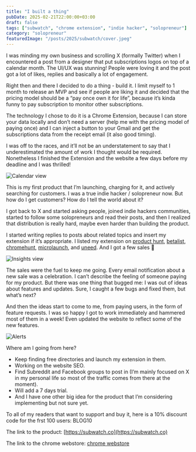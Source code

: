 ```yaml
---
title: "I built a thing"
pubDate: 2025-02-21T22:00:00+03:00
draft: false
tags: ["subwatch", "chrome extension", "indie hacker", "solopreneur"]
category: "solopreneur"
featuredImage: "/posts/2025/subwatch/cover.jpeg"
---
```


I was minding my own business and scrolling X (formally Twitter) when I encountered a post from a designer that put subscriptions logos on top of a calendar month. The UI/UX was stunning! People were loving it and the post got a lot of likes, replies and basically a lot of engagement.

Right then and there I decided to do a thing - build it. I limit myself to 1 month to release an MVP and see if people are liking it and decided that the pricing model should be a “pay once own it for life”, because it’s kinda funny to pay subscription to monitor other subscriptions.

The technology I chose to do it is a Chrome Extension, because I can store your data locally and don’t need a server (help me with the pricing model of paying once) and I can inject a button to your Gmail and get the subscriptions data from the receipt email (it also good timing).

I was off to the races, and it’ll not be an understatement to say that I underestimated the amount of work I thought would be required. Nonetheless I finished the Extension and the website a few days before my deadline and I was thrilled!

![Calendar view](/posts/2025/subwatch/demo-1.jpg "Calendar View")

This is my first product that I’m launching, charging for it, and actively searching for customers. I was a true indie hacker / solopreneur now. But how do I get customers? How do I tell the world about it?

I got back to X and started asking people, joined indie hackers communities, started to follow some solopreneurs and read their posts, and then I realized that distribution is really hard, maybe even harder than building the product.

I started writing replies to posts about related topics and insert my extension if it’s appropriate. I listed my extension on [product hunt](https://www.producthunt.com/products/subwatch-3), [betalist](https://betalist.com/startups/subwatch), [chromehunt](https://www.chromehunt.app/extensions/subwatch), [microlaunch](https://microlaunch.net/p/subwatch-fd4fd5), and [uneed](https://www.uneed.best). And I got a few sales 🥳

![Insights view](/posts/2025/subwatch/demo-2.jpg "Insights View")

The sales were the fuel to keep me going. Every email notification about a new sale was a celebration. I can’t describe the feeling of someone paying for my product. But there was one thing that bugged me: I was out of ideas about features and updates. Sure, I caught a few bugs and fixed them, but what’s next?

And then the ideas start to come to me, from paying users, in the form of feature requests. I was so happy I got to work immediately and hammered most of them in a week! Even updated the website to reflect some of the new features.

![Alerts](/posts/2025/subwatch/demo-3.jpg "Alerts")

Where am I going from here?

- Keep finding free directories and launch my extension in them.
- Working on the website SEO.
- Find Subreddit and Facebook groups to post in (I’m mainly focused on X in my personal life so most of the traffic comes from there at the moment).
- Will add a 7 days trial.
- And I have one other big idea for the product that I’m considering implementing but not sure yet.

To all of my readers that want to support and buy it, here is a 10% discount code for the frst 100 users: BLOG10

The link to the product: [https://subwatch.co](https://subwatch.co)

The link to the chrome webstore: [chrome webstore](https://chromewebstore.google.com/detail/subwatch/fnbokglphlnngocknlhgbjcpgjjboeie)
